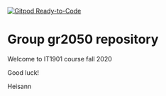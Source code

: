 [![Gitpod Ready-to-Code](https://img.shields.io/badge/Gitpod-Ready--to--Code-blue?logo=gitpod)](https://gitpod.idi.ntnu.no/#https://gitlab.stud.idi.ntnu.no/it1901/groups-2020/gr2050/gr2050) 

# Group gr2050 repository

Welcome to IT1901 course fall 2020

Good luck!

Heisann
